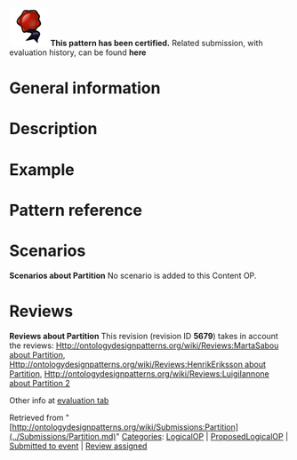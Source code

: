 [![](../images/thumb/b/b5/Certified.png/70px-Certified.png)](../Image/Certified.png.md "Certified.png") __This pattern has been certified.__
Related submission, with evaluation history, can be found __here__





  




#  General information


  




#  Description


  




#  Example


  




#  Pattern reference


  




#  Scenarios



__Scenarios about Partition__
No scenario is added to this Content OP.




#  Reviews



__Reviews about Partition__
This revision (revision ID __5679__) takes in account the reviews: [Http://ontologydesignpatterns.org/wiki/Reviews:MartaSabou about Partition](http://ontologydesignpatterns.org/wiki/index.php?title=Reviews:Http://ontologydesignpatterns.org/wiki/Reviews:MartaSabou_about_Partition&action=edit&redlink=1 "Reviews:Http://ontologydesignpatterns.org/wiki/Reviews:MartaSabou about Partition (not yet written)"), [Http://ontologydesignpatterns.org/wiki/Reviews:HenrikEriksson about Partition](http://ontologydesignpatterns.org/wiki/index.php?title=Reviews:Http://ontologydesignpatterns.org/wiki/Reviews:HenrikEriksson_about_Partition&action=edit&redlink=1 "Reviews:Http://ontologydesignpatterns.org/wiki/Reviews:HenrikEriksson about Partition (not yet written)"), [Http://ontologydesignpatterns.org/wiki/Reviews:LuigiIannone about Partition 2](http://ontologydesignpatterns.org/wiki/index.php?title=Reviews:Http://ontologydesignpatterns.org/wiki/Reviews:LuigiIannone_about_Partition_2&action=edit&redlink=1 "Reviews:Http://ontologydesignpatterns.org/wiki/Reviews:LuigiIannone about Partition 2 (not yet written)")


Other info at [evaluation tab](http://ontologydesignpatterns.org/wiki/index.php?title=Submissions:Partition&action=evaluation "http://ontologydesignpatterns.org/wiki/index.php?title=Submissions:Partition&action=evaluation")




  






Retrieved from "[http://ontologydesignpatterns.org/wiki/Submissions:Partition](../Submissions/Partition.md)"
 [Categories](http://ontologydesignpatterns.org/wiki/Special:Categories "Special:Categories"): [LogicalOP](../Category/LogicalOP.md "Category:LogicalOP") | [ProposedLogicalOP](../Category/ProposedLogicalOP.md "Category:ProposedLogicalOP") | [Submitted to event](../Category/Submitted_to_event.md "Category:Submitted to event") | [Review assigned](../Category/Review_assigned.md "Category:Review assigned")